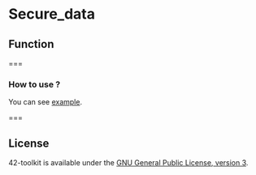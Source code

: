 Secure_data
==========

## Function


===
### How to use ?

You can see [example](https://github.com/42School/42-toolkit/tree/master/examples/libc/secure_data).

===
## License

42-toolkit is available under the [GNU General Public License, version 3](LICENSE).
